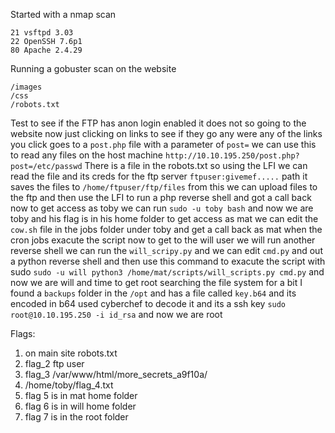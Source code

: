 Started with a nmap scan
```
21 vsftpd 3.03
22 OpenSSH 7.6p1
80 Apache 2.4.29
```
Running a gobuster scan on the website
```
/images
/css
/robots.txt
```

Test to see if the FTP has anon login enabled it does not so going to the website now just clicking on links to see if they go any were any of the links you click goes to a `post.php` file with a parameter of `post=` we can use this to read any files on the host machine 
`http://10.10.195.250/post.php?post=/etc/passwd` 
There is a file in the robots.txt so using the LFI we can read the file and its creds for the ftp server 
`ftpuser:givemef.....` path it saves the files to `/home/ftpuser/ftp/files` from this we can upload files to the ftp and then use the LFI to run a php reverse shell and got a call back now to get access as toby we can run `sudo -u toby bash` and now we are toby and his flag is in his home folder to get access as mat we can edit the `cow.sh` file in the jobs folder under toby and get a call back as mat when the cron jobs exacute the script now to get to the will user we will run another reverse shell we can run the `will_scripy.py` and we can edit `cmd.py` and out a python reverse shell and then use this command to exacute the script with sudo
`sudo -u will python3 /home/mat/scripts/will_scripts.py cmd.py`
and now we are will and time to get root searching the file system for a bit I found a `backups` folder in the `/opt` and has a file called `key.b64` and its encoded in b64 used cyberchef to decode it and its a ssh key
`sudo root@10.10.195.250 -i id_rsa`
and now we are root


Flags: 
1. on main site robots.txt
2. flag_2 ftp user
3. flag_3 /var/www/html/more_secrets_a9f10a/
4. /home/toby/flag_4.txt
5. flag 5 is in mat home folder
6. flag 6 is in will home folder
7. flag 7 is in the root folder